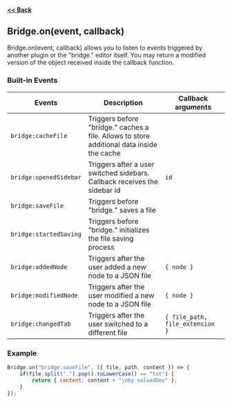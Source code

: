 #### [<< Back](https://github.com/solvedDev/bridge./blob/master/plugins/getting-started.md)
## Bridge.on(event, callback)
Bridge.on(event, callback) allows you to listen to events triggered by another plugin or the "bridge." editor itself. 
You may return a modified version of the object received inside the callback function.

### Built-in Events
| Events | Description | Callback arguments
| --- | --- | ---
| ```bridge:cacheFile``` | Triggers before "bridge." caches a file. Allows to store additional data inside the cache | 
| ```bridge:openedSidebar``` | Triggers after a user switched sidebars. Callback receives the sidebar id | ```id```
| ```bridge:saveFile``` | Triggers before "bridge." saves a file |
| ```bridge:startedSaving``` | Triggers before "bridge." initializes the file saving process |
| ```bridge:addedNode``` | Triggers after the user added a new node to a JSON file | ```{ node }```
| ```bridge:modifiedNode``` | Triggers after the user modified a new node to a JSON file | ```{ node }```
| ```bridge:changedTab``` | Triggers after the user switched to a different file | ```{ file_path, file_extension }```

### Example
```javascript
Bridge.on("bridge:saveFile", ({ file, path, content }) => {
    if(file.split(".").pop().toLowerCase() == "txt") {
        return { content: content + "\nby solvedDev" };
    }
});
```
